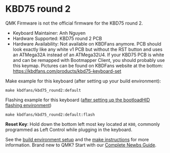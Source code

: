# KBD75 round 2

QMK Firmware is not the official firmware for the KBD75 round 2. 

* Keyboard Maintainer: Anh Nguyen
* Hardware Supported: KBD75 round 2 PCB
* Hardware Availability: Not available on KBDFans anymore. PCB should look exactly like any white v1 PCB but without the RST button and uses an ATMega32A instead of an ATMega32U4. If your KBD75 PCB is white and can be remapped with Bootmapper Client, you should probably use this keymap.
Pictures can be found on KBDFans website at the bottom: https://kbdfans.com/products/kbd75-keyboard-set

Make example for this keyboard (after setting up your build environment):

    make kbdfans/kbd75_round2:default

Flashing example for this keyboard ([after setting up the bootloadHID flashing environment](https://docs.qmk.fm/#/flashing_bootloadhid))

    make kbdfans/kbd75_round2:default:flash

**Reset Key**: Hold down the bottom left most key located at `K00`, commonly programmed as Left Control while plugging in the keyboard.

See the [build environment setup](https://docs.qmk.fm/#/getting_started_build_tools) and the [make instructions](https://docs.qmk.fm/#/getting_started_make_guide) for more information. Brand new to QMK? Start with our [Complete Newbs Guide](https://docs.qmk.fm/#/newbs).
